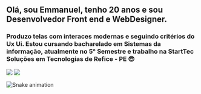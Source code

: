 ## Olá, sou Emmanuel, tenho 20 anos e sou Desenvolvedor Front end e WebDesigner.

<h3> Produzo telas com interaces modernas e seguindo critérios do Ux Ui. Estou cursando bacharelado em Sistemas da informação, atualmente no 5° Semestre e trabalho na StartTec Soluções em Tecnologias de Refice - PE 😎 </h3>
<div> 
  <a href="https://www.instagram.com/m4nu.vic/" target="_blank"><img src="https://img.shields.io/badge/-Instagram-%23E4405F?style=for-the-badge&logo=instagram&logoColor=white" target="_blank"></a>
  <a href="https://www.linkedin.com/in/m4nu/" target="_blank"><img src="https://img.shields.io/badge/-LinkedIn-%230077B5?style=for-the-badge&logo=linkedin&logoColor=white" target="_blank"></a> 
 
  ![Snake animation](https://github.com/im4nu/im4nu/blob/output/github-contribution-grid-snake.svg)
 
</div>
